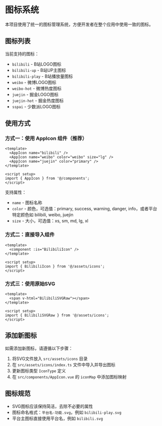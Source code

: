 # 图标系统

本项目使用了统一的图标管理系统，方便开发者在整个应用中使用一致的图标。

## 图标列表

当前支持的图标：

- `bilibili` - B站LOGO图标
- `bilibili-up` - B站UP主图标
- `bilibili-play` - B站播放量图标
- `weibo` - 微博LOGO图标
- `weibo-hot` - 微博热度图标
- `juejin` - 掘金LOGO图标
- `juejin-hot` - 掘金热度图标
- `sspai` - 少数派LOGO图标

## 使用方式

### 方式一：使用 AppIcon 组件（推荐）

```vue
<template>
  <AppIcon name="bilibili" />
  <AppIcon name="weibo" color="weibo" size="lg" />
  <AppIcon name="juejin" color="primary" />
</template>

<script setup>
import { AppIcon } from '@/components';
</script>
```

支持属性：
- `name` - 图标名称
- `color` - 颜色，可选值：primary, success, warning, danger, info，或者平台特定颜色如 bilibili, weibo, juejin
- `size` - 大小，可选值：xs, sm, md, lg, xl

### 方式二：直接导入组件

```vue
<template>
  <component :is="BilibiliIcon" />
</template>

<script setup>
import { BilibiliIcon } from '@/assets/icons';
</script>
```

### 方式三：使用原始SVG

```vue
<template>
  <span v-html="BilibiliSVGRaw"></span>
</template>

<script setup>
import { BilibiliSVGRaw } from '@/assets/icons';
</script>
```

## 添加新图标

如需添加新图标，请遵循以下步骤：

1. 将SVG文件放入 `src/assets/icons` 目录
2. 在 `src/assets/icons/index.ts` 文件中导入并导出图标
3. 更新图标类型 `IconType` 定义
4. 在 `src/components/AppIcon.vue` 的 `iconMap` 中添加图标映射

## 图标规范

- SVG图标应该保持简洁，去除不必要的属性
- 图标命名格式：`平台名-功能.svg`，例如 `bilibili-play.svg`
- 平台主图标直接使用平台名，例如 `bilibili.svg` 